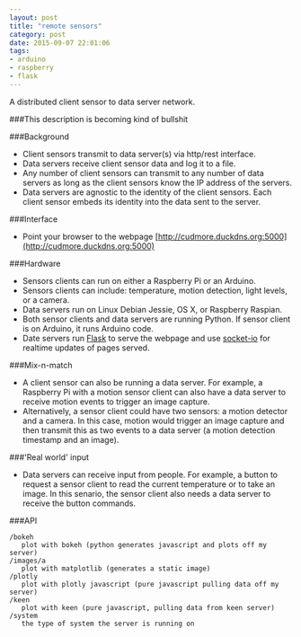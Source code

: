 ```yaml
---
layout: post
title: "remote sensors"
category: post
date: 2015-09-07 22:01:06
tags:
- arduino
- raspberry
- flask
---
```


A distributed client sensor to data server network.

###This description is becoming kind of bullshit

###Background

 - Client sensors transmit to data server(s) via http/rest interface.
 - Data servers receive client sensor data and log it to a file.
 - Any number of client sensors can transmit to any number of data servers as long as the client sensors know the IP address of the servers.
 - Data servers are agnostic to the identity of the client sensors. Each client sensor embeds its identity into the data sent to the server.

###Interface

 - Point your browser to the webpage [http://cudmore.duckdns.org:5000](http://cudmore.duckdns.org:5000)

###Hardware
 - Sensors clients can run on either a Raspberry Pi or an Arduino.
 - Sensors clients can include: temperature, motion detection, light levels, or a camera.
 - Data servers run on Linux Debian Jessie, OS X, or Raspberry Raspian.
 - Both sensor clients and data servers are running Python. If sensor client is on Arduino, it runs Arduino code.
 - Date servers run [Flask](http://flask.pocoo.org) to serve the webpage and use [socket-io](https://flask-socketio.readthedocs.org/en/latest/) for realtime updates of pages served.

###Mix-n-match
 - A client sensor can also be running a data server. For example, a Raspberry Pi with a motion sensor client can also have a data server to receive motion events to trigger an image capture.
 - Alternatively, a sensor client could have two sensors: a motion detector and a camera. In this case, motion would trigger an image capture and then transmit this as two events to a data server (a motion detection timestamp and an image).

###'Real world' input
 - Data servers can receive input from people. For example, a button to request a sensor client to read the current temperature or to take an image. In this senario, the sensor client also needs a data server to receive the button commands.

###API

```
/bokeh
   plot with bokeh (python generates javascript and plots off my server)
/images/a
   plot with matplotlib (generates a static image)
/plotly
   plot with plotly javascript (pure javascript pulling data off my server)
/keen
   plot with keen (pure javascript, pulling data from keen server)
/system
   the type of system the server is running on 
```